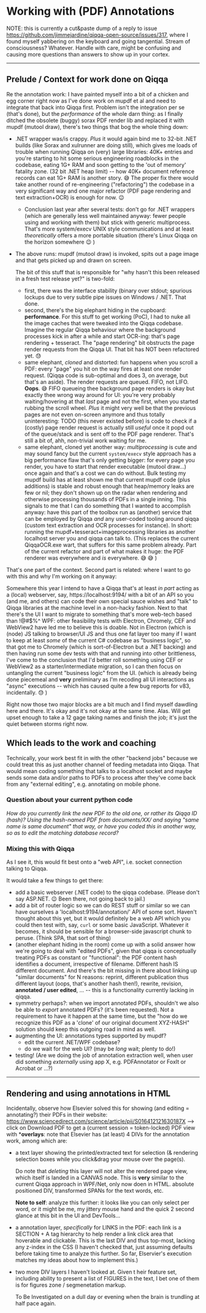 
# Working with (PDF) Annotations

NOTE: this is currently a cut&paste dump of a reply to issue https://github.com/jimmejardine/qiqqa-open-source/issues/317, where I found myself yabbering on the keyboard and going tangential. Stream of consciousness? Whatever. Handle with care, might be confusing and causing more questions than answers to show up in your cortex.

---


## Prelude / Context for work done on Qiqqa

Re the annotation work: I have painted myself into a bit of a chicken and egg corner right now as I've done work on mupdf et al and need to integrate that back into Qiqqa first. Problem isn't the integration per se (that's done), but the *performance* of the whole darn thing: as I finally ditched the obsolete (buggy) sorax PDF render lib and replaced it with mupdf (mutool draw), there's two things that bog the whole thing down:

- .NET wrapper was/is crappy. *Plus* it would again bind me to 32-bit .NET builds (like Sorax and xulrunner are doing still), which gives me loads of trouble when running Qiqqa on (very) large libraries: 40K+ entries and you're starting to hit some serious engineering roadblocks in the codebase, eating 1G+ RAM and soon getting to the 'out of memory' fatality zone. (32 bit .NET heap limit) -- how 40K+ document reference records can eat 1G+ RAM is another story. 😅  The proper fix there would take another round of re-engineering ("refactoring") the codebase in a very significant way and one major refactor (PDF page rendering and text extraction+OCR) is enough for now. 😉 
  - Conclusion last year after several tests: don't go for .NET wrappers (which are generally less well maintained anyway: fewer people using and working with them) but stick with generic multiprocess. That's more system/execv UNIX style communications and at least *theoretically* offers a more portable situation (there's Linux Qiqqa on the horizon somewhere 😉 )
- The above runs: mupdf (mutool draw) is invoked, spits out a page image and that gets picked up and drawn on screen.
  
   The bit of this stuff that is responsible for "why hasn't this been released in a fresh test release yet?" is two-fold:
   - first, there was the interface stability (binary over stdout; spurious lockups due to very subtle pipe issues on Windows / .NET. That done.
   - second, there's the big elephant hiding in the cupboard: **performance**. For this stuff to get working (PoC), I had to nuke all the image caches that were tweaked into the Qiqqa codebase. Imagine the regular Qiqqa behaviour where the background processes kick in after a while and start OCR-ing: that's page rendering + tesseract. The "page rendering" bit obstructs the page render requests from the Qiqqa UI. That bit has NOT been refactored yet. 😓 
   - same elephant, *cloned* and distorted: fun happens when you scroll a PDF: every "page" you hit on the way fires at least one render request. (Qiqqa code is sub-optimal and does 3, on average, but that's an aside). The render requests are queued. FIFO, not LIFO. **Oops**. 😅  FIFO queueing thee background page renders is okay but exactly thee wrong way around for UI: you're very probably waiting/hovering at that *last* page and not the first, when you started rubbing the scroll wheel. *Plus* it might very well be that the previous pages are not even on-screen anymore and thus totally uninteresting: TODO (this never existed before) is code to check if a (costly) page render request is actually still *useful* once it popd out of the queue/stack and is sent off to the PDF page renderer. That's still a bit of, ahh, non-trivial work waiting for me. 
   - same elephant, cloned yet another way: *multiprocessing* is cute and may sound fancy but the current `system/execv` style approach has a big performance flaw that's only getting bigger: for every page you render, you have to start that render executable (mutool draw...) once again and that's a cost we can do without.
      Bulk testing my mupdf build has at least shown me that current mupdf code (plus additions) is stable and robust enough that heap/memory leaks are few or nil; they don't shown up on the radar when rendering and otherwise processing thousands of PDFs in a single inning. This signals to me that I can do something that I wanted to accomplish anyway: have this part of the toolbox run as (another) service that can be employed by Qiqqa *and* any user-coded tooling around qiqqa (custom text extraction and OCR processes for instance). In short: running the mupdf+tesseract+imageprocessing libraries as another localhost server you and qiqqa can talk to. (This replaces the current QiqqaOCR.exe wart, that suffers for this same problem already. Part of the current refactor and part of what makes it huge: the PDF renderer was everywhere and *is* everywhere. 😅 😅 )

That's one part of the context. Second part is related: where I want to go with this and why I'm working on it anyway:

Somewhere this year I intend to have a Qiqqa that's at least *in part* acting as a (local) webserver, say, https://localhost:9194/ with a bit of an API so you (and me, and others) can code their own special sauce wishes and "talk" to Qiqqa libraries at the machine level in a non-hacky fashion.
Next to that there's the UI I want to migrate to something that's more web-tech based than !@#$%^ WPF: other feasibility tests with Electron, Chromely, CEF and WebView2 have led me to believe this is doable. Not in Electron (which is (node) JS talking to browser/UI JS and thus one fat layer too many if I want to keep at least *some* of the current C# codebase as "business logic", so that got me to Chromely (which is sort-of-Electron but a .NET backing) and then having run some dev tests with that and running into other brittleness, I've come to the conclusion that I'd better roll something using CEF or WebView2 as a starter/intermediate migration, so I can then focus on untangling the current "business logic" from the UI. (which is already being done piecemeal and **very** preliminary as I'm recoding all UI interactions as "async" executions -- which has caused quite a few bug reports for v83, incidentally. 😓 )

Right now those two major blocks are a bit much and I find myself dawdling here and there. It's okay and it's not okay at the same time. Alas. Will get upset enough to take a 12 gage taking names and finish the job; it's just the quiet between storms right now.

## Which leads to the work and coaching

Technically, your work best fit in with the other "backend jobs" because we could treat this as just another channel of feeding metadata into Qiqqa. That would mean coding something that talks to a localhost socket and maybe sends some data and/or paths to PDFs to process after they've come back from any "external editing", e.g. annotating on mobile phone.

### Question about your current python code

*How do you currently link the new PDF to the old one, or rather its Qiqqa ID (hash)? Using the hash-named PDF from documents/XX/ and saying "same name is same document" that way, or have you coded this in another way, so as to edit the matching database record?*

### Mixing this with Qiqqa 

As I see it, this would fit best onto a "web API", i.e. socket connection talking to Qiqqa.

It would take a few things to get there:

- add a basic webserver (.NET code) to the qiqqa codebase. (Please don't say ASP.NET. 😉 Been there, not going back to jail.)
- add a bit of router logic so we can do REST stuff or similar so we can have ourselves a 'localhost:9194/annotation/' API of some sort. Haven't thought about this yet, but it would definitely be a web API which you could then test with, say, `curl` or some basic JavaScript. Whatever it becomes, it should be sensible for a browser-side javascript chunk to peruse. (Think SPA, that sort of thing)
- (another elephant hiding in the room) come up with a solid answer how we're going to deal with "edited PDFs", given that qiqqa is conceptually treating PDFs as constant or "functional": the PDF content hash identifies a document, irrespective of filename. Different hash IS different document. And there's the bit missing in there about linking up "similar documents" for N reasons: reprint, different publication thus different layout (oops, that's another hash then!), rewrite, revision, **annotated / user edited**, ... -- this is a functionality currently lacking in qiqqa.
- symmetry perhaps?: when we import annotated PDFs, shouldn't we also be able to *export* annotated PDFs? (it's been requested). Not a requirement to have it happen at the same time, but the "how do we recognize this PDF as a 'clone' of our original document XYZ-HASH" solution should keep this outgoing road in mind as well.
- augmenting the UI: annotations types supported by mupdf? 
  - edit the current .NET/WPF codebase?
  - do we wait for the web UI? (may be *long* wait; plenty to do!)
- testing! (Are we doing the job of annotation extraction well, when user did something *externally* using app X, e.g. PDFAnnotator or FoxIt or Acrobat or ...?)


----

## Rendering and using annotations in HTML

Incidentally, observe how Elsevier solved this for showing (and editing = annotating?) their PDFs in their website: https://www.sciencedirect.com/science/article/pii/S016412121630187X --> click on Download PDF to get a (current session = token-locked) PDF view with ***overlays**: note that Elsevier has (at least) 4 DIVs for the annotation work, among which are:

- a text layer showing the printed/extracted text for selection (& rendering selection boxes while you click&drag your mouse over the page(s).

  Do note that *deleting* this layer will not alter the rendered page view, which itself is landed in a CANVAS node. This is **very** similar to the current Qiqqa approach in WPF/Net, only now doen in HTML. absolute positioned DIV, transformed SPANs for the text words, etc.
  
  **Note to self**: analyze this further: it looks like you can only select per word, or it might be me, my jittery mouse hand and the quick 2 second glance at this bit in the UI and DevTools...
  
- a annotation layer, *specifically* for LINKS in the PDF: each link is a SECTION + A tag hierarchy to help render a link click area that hoverable and clickable. This is the last DIV and thus top-most, lacking any z-index in the CSS (I haven't checked that, just assuming defaults before taking time to analyze this further. So far, Elservier's execution matches my ideas about how to implement this.)

- two more DIV layers I haven't looked at. Given t heir feature set, including ability to present a list of FIGURES in the text, I bet one of them is for figures zone / segmenetation markup.

  To Be Investigated on a dull day or evening when the brain is trundling at half pace again.
  





